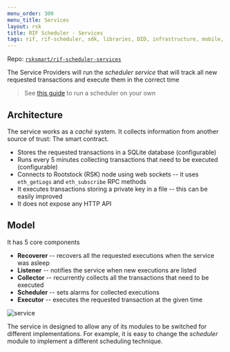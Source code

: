 ```yaml
---
menu_order: 300
menu_title: Services
layout: rsk
title: RIF Scheduler - Services
tags: rif, rif-scheduler, sdk, libraries, DID, infrastructure, mobile, protocols, mvp, design, rbtc, defi, decentralized, quick-start, guides, tutorial, networks, dapps, tools, rootstock, rsk, ethereum, smart-contracts, install, get-started, how-to, mainnet, testnet, contracts, wallets, web3, crypto
---
```


Repo: [`rsksmart/rif-scheduler-services`](https://github.com/rsksmart/rif-scheduler-services)

The Service Providers will run the _scheduler service_ that will
track all new requested transactions and execute them in the correct time

> See [this guide](../run) to run a scheduler on your own

## Architecture

The service works as a _caché_ system.
It collects information from another source of trust: The smart contract.

- Stores the requested transactions in a SQLite database (configurable)
- Runs every 5 minutes collecting transactions that
  need to be executed (configurable)
- Connects to Rootstock (RSK) node using web sockets --
  it uses `eth_getLogs` and `eth_subscribe` RPC methods
- It executes transactions storing a private key in a file --
  this can be easily improved
- It does not expose any HTTP API

## Model

It has 5 core components

- **Recoverer** --
  recovers all the requested executions when the service was asleep
- **Listener** --
  notifies the service when new executions are listed
- **Collector** --
  recurrently collects all the transactions that need to be executed
- **Scheduler** --
  sets alarms for collected executions
- **Executor** --
  executes the requested transaction at the given time

![service](../assets/img/service.png)

The service in designed to allow any of its modules
to be switched for different implementations.
For example, it is easy to change the _scheduler_ module to
implement a different scheduling technique.
